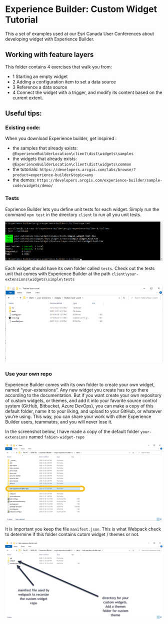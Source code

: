 # Experience Builder: Custom Widget Tutorial

This a set of examples used at our Esri Canada User Conferences about developing widget with Experience Builder.

## Working with feature layers

This folder contains 4 exercises that walk you from:
 - 1 Starting an empty widget
 - 2 Adding a configuration item to set a data source
 - 3 Reference a data source
 - 4 Connect the widget with a trigger, and modify its content based on the current extent.
 
## Useful tips:

### Existing code: 

When you download Experience builder, get inspired :
 
  - the samples that already exists: `@ExperienceBuilderLocation\client\dist\widgets\samples`
  - the widgets that already exists: `@ExperienceBuilderLocation\client\dist\widgets\common`
  - the tutorials: `https://developers.arcgis.com/labs/browse/?product=experience-builder&topic=any`
  - the demos: `https://developers.arcgis.com/experience-builder/sample-code/widgets/demo/`
  
### Tests

Exprience Builder lets you define unit tests for each widget. Simply run the command `npm test` in the directory `client` to run all you unit tests.

![GitHub Logo](https://github.com/fabanc/esri-canada-uc-experience-builder-widgets/blob/master/working-with-feature-layers/images/npm-test.png)

Each widget should have its own folder called `tests`. Check out the tests unit that comes with Experience Builder at the path `client\your-extensions\widgets\simple\tests`

![GitHub Logo](https://github.com/fabanc/esri-canada-uc-experience-builder-widgets/blob/master/working-with-feature-layers/images/npm-test-2.png)

### Use your own repo

Experience Builder comes with its own folder to create your own widget, named “your-extensions”. Any new widget you create has to go there according to the documentation. But if you want create your own repository of custom widgets, or themes, and add it into your favorite source control system (GitHub, Bitbucket, Azure DevOps), you can make a copy of this default folder, name it to your liking, and upload to your GitHub, or whatever you’re using. This way, you can share your work with other Experience Builder users, teammates, and you will never lose it.

In the screenshot below, I have made a copy of the default folder `your-extensions` named `fabien-widget-repo`

![GitHub Logo](https://github.com/fabanc/esri-canada-uc-experience-builder-widgets/blob/master/working-with-feature-layers/images/custom-repo-1.png)
  
 It is important you keep the file `manifest.json`. This is what Webpack check to determine if this folder contains cutom widget / themes or not.

![GitHub Logo](https://github.com/fabanc/esri-canada-uc-experience-builder-widgets/blob/master/working-with-feature-layers/images/custom-repo-3.png)